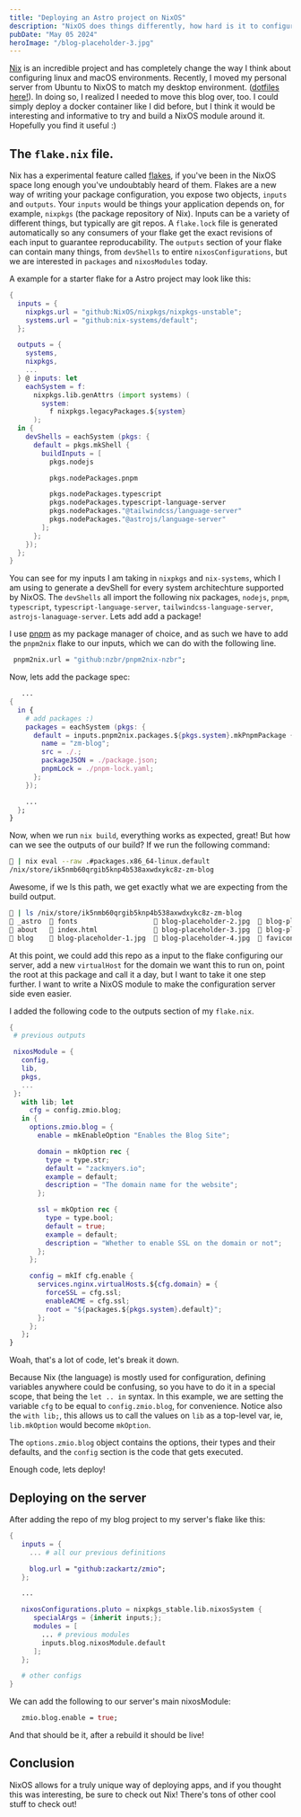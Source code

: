 ```yaml
---
title: "Deploying an Astro project on NixOS"
description: "NixOS does things differently, how hard is it to configure an Astro Project?"
pubDate: "May 05 2024"
heroImage: "/blog-placeholder-3.jpg"
---
```


[Nix](https://nixos.org) is an incredible project and has completely change the way I think about configuring linux and macOS environments. Recently, I moved my personal server from Ubuntu to NixOS to match my desktop environment. ([dotfiles here!](https://github.com/zackartz/nixos-dots)). In doing so, I realized I needed to move this blog over, too. I could simply deploy a docker container like I did before, but I think it would be interesting and informative to try and build a NixOS module around it. Hopefully you find it useful :)

## The `flake.nix` file.

Nix has a experimental feature called [flakes](https://nixos.wiki/wiki/Flakes), if you've been in the NixOS space long enough you've undoubtably heard of them. Flakes are a new way of writing your package configuration, you expose two objects, `inputs` and `outputs`. Your `inputs` would be things your application depends on, for example, `nixpkgs` (the package repository of Nix). Inputs can be a variety of different things, but typically are git repos. A `flake.lock` file is generated automatically so any consumers of your flake get the exact revisions of each input to guarantee reproducability. The `outputs` section of your flake can contain many things, from `devShells` to entire `nixosConfigurations`, but we are interested in `packages` and `nixosModules` today.

A example for a starter flake for a Astro project may look like this:

```nix
{
  inputs = {
    nixpkgs.url = "github:NixOS/nixpkgs/nixpkgs-unstable";
    systems.url = "github:nix-systems/default";
  };

  outputs = {
    systems,
    nixpkgs,
    ...
  } @ inputs: let
    eachSystem = f:
      nixpkgs.lib.genAttrs (import systems) (
        system:
          f nixpkgs.legacyPackages.${system}
      );
  in {
    devShells = eachSystem (pkgs: {
      default = pkgs.mkShell {
        buildInputs = [
          pkgs.nodejs

          pkgs.nodePackages.pnpm

          pkgs.nodePackages.typescript
          pkgs.nodePackages.typescript-language-server
          pkgs.nodePackages."@tailwindcss/language-server"
          pkgs.nodePackages."@astrojs/language-server"
        ];
      };
    });
  };
}
```

You can see for my inputs I am taking in `nixpkgs` and `nix-systems`, which I am using to generate a devShell for every system architechture supported by NixOS. The `devShells` all import the following nix packages, `nodejs`, `pnpm`, `typescript`, `typescript-language-server`, `tailwindcss-language-server`, `astrojs-lanaguage-server`. Lets add add a package!

I use [pnpm](https://pnpm.io) as my package manager of choice, and as such we have to add the `pnpm2nix` flake to our inputs, which we can do with the following line.

```nix
 pnpm2nix.url = "github:nzbr/pnpm2nix-nzbr";
```

Now, lets add the package spec:

```nix
   ...
{
  in {
    # add packages :)
    packages = eachSystem (pkgs: {
      default = inputs.pnpm2nix.packages.${pkgs.system}.mkPnpmPackage {
        name = "zm-blog";
        src = ./.;
        packageJSON = ./package.json;
        pnpmLock = ./pnpm-lock.yaml;
      };
    });

    ...
  };
}
```

Now, when we run `nix build`, everything works as expected, great! But how can we see the outputs of our build? If we run the following command:

```bash
󰘧 | nix eval --raw .#packages.x86_64-linux.default
/nix/store/ik5nmb60qrgib5knp4b538axwdxykc8z-zm-blog
```

Awesome, if we ls this path, we get exactly what we are expecting from the build output.

```bash
󰘧 | ls /nix/store/ik5nmb60qrgib5knp4b538axwdxykc8z-zm-blog                                                                     nix-shell-env
 _astro   fonts                    blog-placeholder-2.jpg   blog-placeholder-5.jpg      󰗀 rss.xml
 about    index.html               blog-placeholder-3.jpg   blog-placeholder-about.jpg  󰗀 sitemap-0.xml
 blog     blog-placeholder-1.jpg   blog-placeholder-4.jpg  󰕙 favicon.svg                 󰗀 sitemap-index.xml
```

At this point, we could add this repo as a input to the flake configuring our server, add a new `virtualHost` for the domain we want this to run on, point the root at this package and call it a day, but I want to take it one step further. I want to write a NixOS module to make the configuration server side even easier.

I added the following code to the outputs section of my `flake.nix`.

```nix
{
 # previous outputs

 nixosModule = {
   config,
   lib,
   pkgs,
   ...
 }:
   with lib; let
     cfg = config.zmio.blog;
   in {
     options.zmio.blog = {
       enable = mkEnableOption "Enables the Blog Site";

       domain = mkOption rec {
         type = type.str;
         default = "zackmyers.io";
         example = default;
         description = "The domain name for the website";
       };

       ssl = mkOption rec {
         type = type.bool;
         default = true;
         example = default;
         description = "Whether to enable SSL on the domain or not";
       };
     };

     config = mkIf cfg.enable {
       services.nginx.virtualHosts.${cfg.domain} = {
         forceSSL = cfg.ssl;
         enableACME = cfg.ssl;
         root = "${packages.${pkgs.system}.default}";
       };
     };
   };
}
```

Woah, that's a lot of code, let's break it down.

Because Nix (the language) is mostly used for configuration, defining variables anywhere could be confusing, so you have to do it in a special scope, that being the `let .. in` syntax. In this example, we are setting the variable `cfg` to be equal to `config.zmio.blog`, for convenience. Notice also the `with lib;`, this allows us to call the values on `lib` as a top-level var, ie, `lib.mkOption` would become `mkOption`.

The `options.zmio.blog` object contains the options, their types and their defaults, and the `config` section is the code that gets executed.

Enough code, lets deploy!

## Deploying on the server

After adding the repo of my blog project to my server's flake like this:

```nix
{
   inputs = {
     ... # all our previous definitions

     blog.url = "github:zackartz/zmio";
   };

   ...

   nixosConfigurations.pluto = nixpkgs_stable.lib.nixosSystem {
      specialArgs = {inherit inputs;};
      modules = [
        ... # previous modules
        inputs.blog.nixosModule.default
      ];
   };

   # other configs
}
```

We can add the following to our server's main nixosModule:

```nix
   zmio.blog.enable = true;
```

And that should be it, after a rebuild it should be live!

## Conclusion

NixOS allows for a truly unique way of deploying apps, and if you thought this was interesting, be sure to check out Nix! There's tons of other cool stuff to check out!
